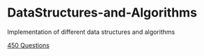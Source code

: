 # DataStructures-and-Algorithms
Implementation of different data structures and algorithms



<a href = "https://drive.google.com/file/d/1FMdN_OCfOI0iAeDlqswCiC2DZzD4nPsb/view">450 Questions</a>

